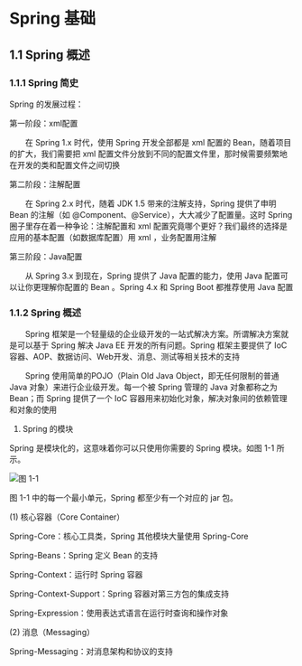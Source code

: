 # Spring 基础

## 1.1 Spring 概述

### 1.1.1 Spring 简史

Spring 的发展过程：

第一阶段：xml配置

&#8195;&#8195;在 Spring 1.x 时代，使用 Spring 开发全部都是 xml 配置的 Bean，随着项目的扩大，我们需要把 xml 配置文件分放到不同的配置文件里，那时候需要频繁地在开发的类和配置文件之间切换

第二阶段：注解配置

&#8195;&#8195;在 Spring 2.x 时代，随着 JDK 1.5 带来的注解支持，Spring 提供了申明 Bean 的注解（如 @Component、@Service），大大减少了配置量。这时 Spring 圈子里存在着一种争论：注解配置和 xml 配置究竟哪个更好？我们最终的选择是应用的基本配置（如数据库配置）用 xml ，业务配置用注解

第三阶段：Java配置

&#8195;&#8195;从 Spring 3.x 到现在，Spring 提供了 Java 配置的能力，使用 Java 配置可以让你更理解你配置的 Bean 。Spring 4.x 和 Spring Boot 都推荐使用 Java 配置

### 1.1.2 Spring 概述

&#8195;&#8195;Spring 框架是一个轻量级的企业级开发的一站式解决方案。所谓解决方案就是可以基于 Spring 解决 Java EE 开发的所有问题。Spring 框架主要提供了 IoC 容器、AOP、数据访问、Web开发、消息、测试等相关技术的支持

&#8195;&#8195;Spring 使用简单的POJO（Plain Old Java Object，即无任何限制的普通 Java 对象）来进行企业级开发。每一个被 Spring 管理的 Java 对象都称之为 Bean；而 Spring 提供了一个 IoC 容器用来初始化对象，解决对象间的依赖管理和对象的使用

1. Spring 的模块

Spring 是模块化的，这意味着你可以只使用你需要的 Spring 模块。如图 1-1 所示。

![图 1-1](http://docs.spring.io/spring-framework/docs/current/spring-framework-reference/html/images/spring-overview.png)

图 1-1 中的每一个最小单元，Spring 都至少有一个对应的 jar 包。

(1) 核心容器（Core Container）

Spring-Core：核心工具类，Spring 其他模块大量使用 Spring-Core

Spring-Beans：Spring 定义 Bean 的支持

Spring-Context：运行时 Spring 容器

Spring-Context-Support：Spring 容器对第三方包的集成支持

Spring-Expression：使用表达式语言在运行时查询和操作对象

(2) 消息（Messaging）

Spring-Messaging：对消息架构和协议的支持